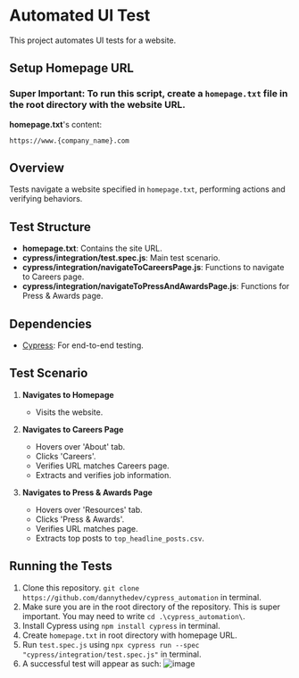 # Automated UI Test

This project automates UI tests for a website.

## Setup Homepage URL

### Super Important: To run this script, create a `homepage.txt` file in the root directory with the website URL.

**homepage.txt**'s content:
```plaintext
https://www.{company_name}.com
```

## Overview

Tests navigate a website specified in `homepage.txt`, performing actions and verifying behaviors.

## Test Structure

- **homepage.txt**: Contains the site URL.
- **cypress/integration/test.spec.js**: Main test scenario.
- **cypress/integration/navigateToCareersPage.js**: Functions to navigate to Careers page.
- **cypress/integration/navigateToPressAndAwardsPage.js**: Functions for Press & Awards page.

## Dependencies

- [Cypress](https://www.cypress.io/): For end-to-end testing.

## Test Scenario

1. **Navigates to Homepage**
   - Visits the website.

2. **Navigates to Careers Page**
   - Hovers over 'About' tab.
   - Clicks 'Careers'.
   - Verifies URL matches Careers page.
   - Extracts and verifies job information.

3. **Navigates to Press & Awards Page**
   - Hovers over 'Resources' tab.
   - Clicks 'Press & Awards'.
   - Verifies URL matches page.
   - Extracts top posts to `top_headline_posts.csv`.

## Running the Tests

1. Clone this repository. `git clone https://github.com/dannythedev/cypress_automation` in terminal.
2. Make sure you are in the root directory of the repository. This is super important. You may need to write `cd .\cypress_automation\`.
3. Install Cypress using `npm install cypress` in terminal.
4. Create `homepage.txt` in root directory with homepage URL.
5. Run `test.spec.js` using `npx cypress run --spec "cypress/integration/test.spec.js"` in terminal.
6. A successful test will appear as such:
![image](https://github.com/dannythedev/cypress_automation/assets/99733108/e45d57b9-25b3-4fa1-bb85-43b1b7310622)

